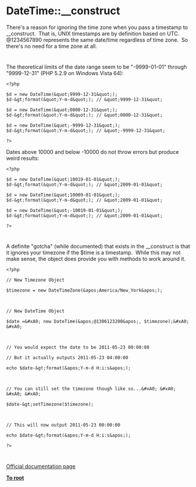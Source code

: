 # DateTime::__construct





There&apos;s a reason for ignoring the time zone when you pass a timestamp to __construct.&#xA0; That is, UNIX timestamps are by definition based on UTC.&#xA0; @1234567890 represents the same date/time regardless of time zone.&#xA0; So there&apos;s no need for a time zone at all.

  

#



The theoretical limits of the date range seem to be &quot;-9999-01-01&quot; through &quot;9999-12-31&quot; (PHP 5.2.9 on Windows Vista 64):



```
<?php

$d = new DateTime(&quot;9999-12-31&quot;); 
$d-&gt;format(&quot;Y-m-d&quot;); // &quot;9999-12-31&quot;

$d = new DateTime(&quot;0000-12-31&quot;); 
$d-&gt;format(&quot;Y-m-d&quot;); // &quot;0000-12-31&quot;

$d = new DateTime(&quot;-9999-12-31&quot;); 
$d-&gt;format(&quot;Y-m-d&quot;); // &quot;-9999-12-31&quot;

?>
```


Dates above 10000 and below -10000 do not throw errors but produce weird results:



```
<?php

$d = new DateTime(&quot;10019-01-01&quot;); 
$d-&gt;format(&quot;Y-m-d&quot;); // &quot;2009-01-01&quot;

$d = new DateTime(&quot;10009-01-01&quot;); 
$d-&gt;format(&quot;Y-m-d&quot;); // &quot;2009-01-01&quot;

$d = new DateTime(&quot;-10019-01-01&quot;); 
$d-&gt;format(&quot;Y-m-d&quot;); // &quot;2009-01-01&quot;

?>
```



  

#



A definite &quot;gotcha&quot; (while documented) that exists in the __construct is that it ignores your timezone if the $time is a timestamp.&#xA0; While this may not make sense, the object does provide you with methods to work around it.





```
<?php

// New Timezone Object

$timezone = new DateTimeZone(&apos;America/New_York&apos;);



// New DateTime Object

$date =&#xA0; new DateTime(&apos;@1306123200&apos;, $timezone);&#xA0; &#xA0; 



// You would expect the date to be 2011-05-23 00:00:00

// But it actually outputs 2011-05-23 04:00:00

echo $date-&gt;format(&apos;Y-m-d H:i:s&apos;);



// You can still set the timezone though like so...&#xA0; &#xA0; &#xA0; &#xA0; 

$date-&gt;setTimezone($timezone);



// This will now output 2011-05-23 00:00:00

echo $date-&gt;format(&apos;Y-m-d H:i:s&apos;);

?>
```



  

#

[Official documentation page](https://www.php.net/manual/en/datetime.construct.php)

**[To root](/README.md)**